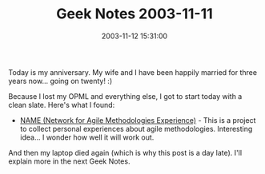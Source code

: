 ﻿---
layout: post
title: "Geek Notes 2003-11-11"
comments: false
date: 2003-11-12 15:31:00
categories:
 - Technology
subtext-id: 05fcbd04-f032-473d-bc0b-ec0a9fb9d5f4
alias: /blog/Geek-Notes-2003-11-11.aspx
---


Today is my anniversary. My wife and I have been happily married for three years now... going on twenty! :)

Because I lost my OPML and everything else, I got to start today with a clean slate. Here's what I found:

  * [NAME (Network for Agile Methodologies Experience)](http://name.case.unibz.it/) - This is a project to collect personal experiences about agile methodologies. Interesting idea... I wonder how well it will work out.

And then my laptop died again (which is why this post is a day late). I'll explain more in the next Geek Notes.
